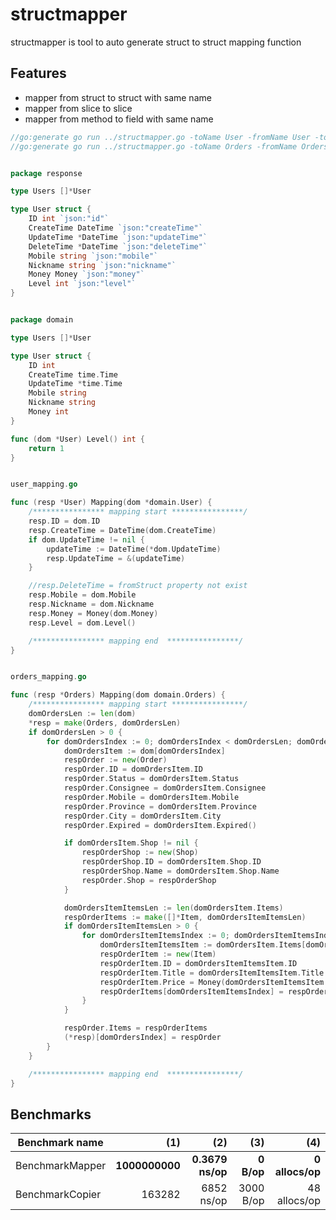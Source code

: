 # structmapper 

structmapper is tool to auto generate struct to struct mapping function

## Features
* mapper from struct to struct with same name
* mapper from slice to slice
* mapper from method to field with same name

```go
//go:generate go run ../structmapper.go -toName User -fromName User -toPath ./response  -fromPath ./domain -toVar resp -fromVar dom
//go:generate go run ../structmapper.go -toName Orders -fromName Orders -toPath ./response  -fromPath ./domain -toVar resp -fromVar dom


package response

type Users []*User

type User struct {
	ID int `json:"id"`
	CreateTime DateTime `json:"createTime"`
	UpdateTime *DateTime `json:"updateTime"`
	DeleteTime *DateTime `json:"deleteTime"`
	Mobile string `json:"mobile"`
	Nickname string `json:"nickname"`
	Money Money `json:"money"`
	Level int `json:"level"`
}


package domain

type Users []*User

type User struct {
	ID int
	CreateTime time.Time
	UpdateTime *time.Time
	Mobile string
	Nickname string
	Money int
}

func (dom *User) Level() int {
	return 1
}


user_mapping.go

func (resp *User) Mapping(dom *domain.User) {
	/**************** mapping start ****************/
	resp.ID = dom.ID
	resp.CreateTime = DateTime(dom.CreateTime)
	if dom.UpdateTime != nil {
		updateTime := DateTime(*dom.UpdateTime)
		resp.UpdateTime = &(updateTime)
	}

	//resp.DeleteTime = fromStruct property not exist
	resp.Mobile = dom.Mobile
	resp.Nickname = dom.Nickname
	resp.Money = Money(dom.Money)
	resp.Level = dom.Level()

	/**************** mapping end  ****************/
}


orders_mapping.go

func (resp *Orders) Mapping(dom domain.Orders) {
	/**************** mapping start ****************/
	domOrdersLen := len(dom)
	*resp = make(Orders, domOrdersLen)
	if domOrdersLen > 0 {
		for domOrdersIndex := 0; domOrdersIndex < domOrdersLen; domOrdersIndex++ {
			domOrdersItem := dom[domOrdersIndex]
			respOrder := new(Order)
			respOrder.ID = domOrdersItem.ID
			respOrder.Status = domOrdersItem.Status
			respOrder.Consignee = domOrdersItem.Consignee
			respOrder.Mobile = domOrdersItem.Mobile
			respOrder.Province = domOrdersItem.Province
			respOrder.City = domOrdersItem.City
			respOrder.Expired = domOrdersItem.Expired()

			if domOrdersItem.Shop != nil {
				respOrderShop := new(Shop)
				respOrderShop.ID = domOrdersItem.Shop.ID
				respOrderShop.Name = domOrdersItem.Shop.Name
				respOrder.Shop = respOrderShop
			}

			domOrdersItemItemsLen := len(domOrdersItem.Items)
			respOrderItems := make([]*Item, domOrdersItemItemsLen)
			if domOrdersItemItemsLen > 0 {
				for domOrdersItemItemsIndex := 0; domOrdersItemItemsIndex < domOrdersItemItemsLen; domOrdersItemItemsIndex++ {
					domOrdersItemItemsItem := domOrdersItem.Items[domOrdersItemItemsIndex]
					respOrderItem := new(Item)
					respOrderItem.ID = domOrdersItemItemsItem.ID
					respOrderItem.Title = domOrdersItemItemsItem.Title
					respOrderItem.Price = Money(domOrdersItemItemsItem.Price)
					respOrderItems[domOrdersItemItemsIndex] = respOrderItem
				}
			}

			respOrder.Items = respOrderItems
			(*resp)[domOrdersIndex] = respOrder
		}
	}

	/**************** mapping end  ****************/
}

```


## Benchmarks

| Benchmark name                 |       (1) |             (2) |          (3) |             (4) |
| ------------------------------ | ---------:| ---------------:| ------------:| ---------------:|
| BenchmarkMapper         | **1000000000** | **0.3679 ns/op** |   **0 B/op** | **0 allocs/op** |
| BenchmarkCopier         |     163282 |     6852 ns/op |       3000 B/op  |     48 allocs/op |
